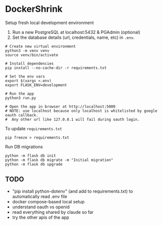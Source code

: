 # DockerShrink

Setup fresh local development environment

1. Run a new PostgreSQL at localhost:5432 & PGAdmin (optional)
2. Set the database details (url, credentials, name, etc) in `.env`.

```shell
# Create new virtual environment
python3 -m venv venv
source venv/bin/activate

# Install dependencies
pip install --no-cache-dir -r requirements.txt

# Set the env vars
export $(xargs <.env)
export FLASK_ENV=development

# Run the app
python3 run.py

# Open the app in browser at http://localhost:5000
# NOTE: use localhost because only localhost is whitelisted by google oauth callback.
#  Any other url like 127.0.0.1 will fail during oauth login.
```

To update `requirements.txt`

```shell
pip freeze > requirements.txt
```

Run DB migrations

```shell
python -m flask db init
python -m flask db migrate -m "Initial migration"
python -m flask db upgrade
```

## TODO
- "pip install python-dotenv" (and add to requirements.txt) to automatically read .env file
- docker compose-based local setup
- understand oauth vs openid
- read everything shared by claude so far
- try the other apis of the app
